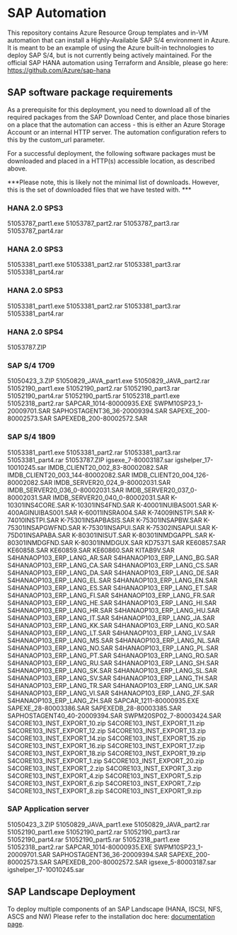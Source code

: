 # SAP Automation

This repository contains Azure Resource Group templates and in-VM automation that can install a Highly-Available SAP S/4 environment in Azure.
It is meant to be an example of using the Azure built-in technologies to deploy SAP S/4, but is not currently being actively maintained.  For the official SAP HANA automation using Terraform and Ansible, please go here: https://github.com/Azure/sap-hana  




## SAP software package requirements

As a prerequisite for this deployment, you need to download all of the required packages from the SAP Download Center, and place those binaries on a place that the automation can access - this is either an Azure Storage Account or an internal HTTP server.  The automation configuration refers to this by the custom_url parameter.

For a successful deployment, the following software packages must be downloaded and placed in a HTTP(s) accessible location, as described above.  

***Please note, this is likely not the minimal list of downloads.  However, this is the set of downloaded files that we have tested with. ***

### HANA 2.0 SPS3 

51053787_part1.exe
51053787_part2.rar
51053787_part3.rar
51053787_part4.rar

### HANA 2.0 SPS3 

51053381_part1.exe
51053381_part2.rar
51053381_part3.rar
51053381_part4.rar

### HANA 2.0 SPS3 

51053381_part1.exe
51053381_part2.rar
51053381_part3.rar
51053381_part4.rar

### HANA 2.0 SPS4

51053787.ZIP

### SAP S/4 1709

51050423_3.ZIP
51050829_JAVA_part1.exe
51050829_JAVA_part2.rar
51052190_part1.exe
51052190_part2.rar
51052190_part3.rar
51052190_part4.rar
51052190_part5.rar
51052318_part1.exe
51052318_part2.rar
SAPCAR_1014-80000935.EXE
SWPM10SP23_1-20009701.SAR
SAPHOSTAGENT36_36-20009394.SAR
SAPEXE_200-80002573.SAR
SAPEXEDB_200-80002572.SAR

### SAP S/4 1809

51053381_part1.exe
51053381_part2.rar
51053381_part3.rar
51053381_part4.rar
51053787.ZIP
igsexe_7-80003187.sar
igshelper_17-10010245.sar
IMDB_CLIENT20_002_83-80002082.SAR
IMDB_CLIENT20_003_144-80002082.SAR
IMDB_CLIENT20_004_126-80002082.SAR
IMDB_SERVER20_024_9-80002031.SAR
IMDB_SERVER20_036_0-80002031.SAR
IMDB_SERVER20_037_0-80002031.SAR
IMDB_SERVER20_040_0-80002031.SAR
K-10301INS4CORE.SAR
K-10301INS4FND.SAR
K-40001INUIBAS001.SAR
K-400AGINUIBAS001.SAR
K-60011INSRA004.SAR
K-74009INSTPI.SAR
K-74010INSTPI.SAR
K-75301INSAPBASIS.SAR
K-75301INSAPBW.SAR
K-75301INSAPGWFND.SAR
K-75301INSAPUI.SAR
K-75302INSAPUI.SAR
K-75D01INSAPABA.SAR
K-80301INISUT.SAR
K-80301INMDGAPPL.SAR
K-80301INMDGFND.SAR
K-80301INMDGUX.SAR
KD75371.SAR
KE60857.SAR
KE60858.SAR
KE60859.SAR
KE60860.SAR
KITAB9V.SAR
S4HANAOP103_ERP_LANG_AR.SAR
S4HANAOP103_ERP_LANG_BG.SAR
S4HANAOP103_ERP_LANG_CA.SAR
S4HANAOP103_ERP_LANG_CS.SAR
S4HANAOP103_ERP_LANG_DA.SAR
S4HANAOP103_ERP_LANG_DE.SAR
S4HANAOP103_ERP_LANG_EL.SAR
S4HANAOP103_ERP_LANG_EN.SAR
S4HANAOP103_ERP_LANG_ES.SAR
S4HANAOP103_ERP_LANG_ET.SAR
S4HANAOP103_ERP_LANG_FI.SAR
S4HANAOP103_ERP_LANG_FR.SAR
S4HANAOP103_ERP_LANG_HE.SAR
S4HANAOP103_ERP_LANG_HI.SAR
S4HANAOP103_ERP_LANG_HR.SAR
S4HANAOP103_ERP_LANG_HU.SAR
S4HANAOP103_ERP_LANG_IT.SAR
S4HANAOP103_ERP_LANG_JA.SAR
S4HANAOP103_ERP_LANG_KK.SAR
S4HANAOP103_ERP_LANG_KO.SAR
S4HANAOP103_ERP_LANG_LT.SAR
S4HANAOP103_ERP_LANG_LV.SAR
S4HANAOP103_ERP_LANG_MS.SAR
S4HANAOP103_ERP_LANG_NL.SAR
S4HANAOP103_ERP_LANG_NO.SAR
S4HANAOP103_ERP_LANG_PL.SAR
S4HANAOP103_ERP_LANG_PT.SAR
S4HANAOP103_ERP_LANG_RO.SAR
S4HANAOP103_ERP_LANG_RU.SAR
S4HANAOP103_ERP_LANG_SH.SAR
S4HANAOP103_ERP_LANG_SK.SAR
S4HANAOP103_ERP_LANG_SL.SAR
S4HANAOP103_ERP_LANG_SV.SAR
S4HANAOP103_ERP_LANG_TH.SAR
S4HANAOP103_ERP_LANG_TR.SAR
S4HANAOP103_ERP_LANG_UK.SAR
S4HANAOP103_ERP_LANG_VI.SAR
S4HANAOP103_ERP_LANG_ZF.SAR
S4HANAOP103_ERP_LANG_ZH.SAR
SAPCAR_1211-80000935.EXE
SAPEXE_28-80003386.SAR
SAPEXEDB_28-80003385.SAR
SAPHOSTAGENT40_40-20009394.SAR
SWPM20SP02_7-80003424.SAR 
S4CORE103_INST_EXPORT_10.zip
S4CORE103_INST_EXPORT_11.zip
S4CORE103_INST_EXPORT_12.zip
S4CORE103_INST_EXPORT_13.zip
S4CORE103_INST_EXPORT_14.zip
S4CORE103_INST_EXPORT_15.zip
S4CORE103_INST_EXPORT_16.zip
S4CORE103_INST_EXPORT_17.zip
S4CORE103_INST_EXPORT_18.zip
S4CORE103_INST_EXPORT_19.zip
S4CORE103_INST_EXPORT_1.zip
S4CORE103_INST_EXPORT_20.zip
S4CORE103_INST_EXPORT_2.zip
S4CORE103_INST_EXPORT_3.zip
S4CORE103_INST_EXPORT_4.zip
S4CORE103_INST_EXPORT_5.zip
S4CORE103_INST_EXPORT_6.zip
S4CORE103_INST_EXPORT_7.zip
S4CORE103_INST_EXPORT_8.zip
S4CORE103_INST_EXPORT_9.zip

### SAP Application server 

51050423_3.ZIP
51050829_JAVA_part1.exe
51050829_JAVA_part2.rar
51052190_part1.exe
51052190_part2.rar
51052190_part3.rar
51052190_part4.rar
51052190_part5.rar
51052318_part1.exe
51052318_part2.rar
SAPCAR_1014-80000935.EXE
SWPM10SP23_1-20009701.SAR
SAPHOSTAGENT36_36-20009394.SAR
SAPEXE_200-80002573.SAR
SAPEXEDB_200-80002572.SAR
igsexe_5-80003187.sar
igshelper_17-10010245.sar


###
## SAP Landscape Deployment
To deploy multiple components of an SAP Landscape (HANA, ISCSI, NFS, ASCS and NW) Please refer to the installation doc here: [documentation page](https://portal.azure.com/#create/Microsoft.Template/uri/https%3A%2F%2Fraw.githubusercontent.com%2FAzureCAT-GSI%2FHana-Test-Deploy%2Fmaster%2Ftests/README.md).


